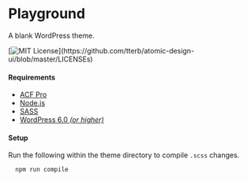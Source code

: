 # Playground

A blank WordPress theme.

[![MIT License](https://img.shields.io/apm/l/atomic-design-ui.svg?)](https://github.com/tterb/atomic-design-ui/blob/master/LICENSEs)

#### Requirements

- [ACF Pro](https://www.advancedcustomfields.com/pro/)
- [Node.js](https://nodejs.org/en/)
- [SASS](https://sass-lang.com/install)
- [WordPress 6.0 _(or higher)_](https://wordpress.org/support/wordpress-version/version-6-0/)

#### Setup

Run the following within the theme directory to compile `.scss` changes.

```
  npm run compile
```
